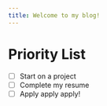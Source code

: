 ```yaml
---
title: Welcome to my blog!
---
```


# Priority List
- [ ] Start on a project
- [ ] Complete my resume
- [ ] Apply apply apply!
